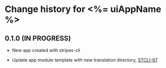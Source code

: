 # Change history for <%= uiAppName %>

## 0.1.0 (IN PROGRESS)

* New app created with stripes-cli

* Update app module template with new translation directory, [STCLI-67](https://github.com/folio-org/stripes-cli/pull/133)
